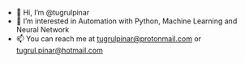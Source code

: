 - 👋 Hi, I’m @tugrulpinar
- 👀 I’m interested in Automation with Python, Machine Learning and Neural Network
- 📫 You can reach me at tugrulpinar@protonmail.com or tugrul.pinar@hotmail.com

<!---
tugrulpinar/tugrulpinar is a ✨ special ✨ repository because its `README.md` (this file) appears on your GitHub profile.
You can click the Preview link to take a look at your changes.
--->
